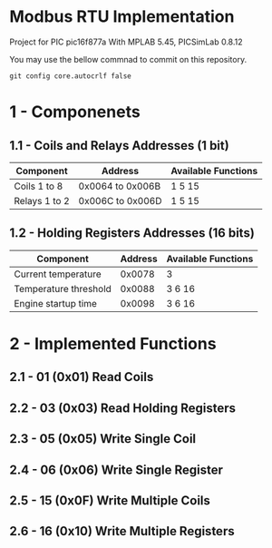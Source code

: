 # Modbus RTU Implementation

Project for PIC pic16f877a 
With MPLAB 5.45, PICSimLab 0.8.12 


You may use the bellow commnad to commit on this repository.
```shell
git config core.autocrlf false
```

# 1 - Componenets
## 1.1 - Coils and Relays Addresses (1 bit)
| Component | Address | Available Functions|
|---------------|------------------|--------------|
| Coils 1 to 8    |  0x0064 to 0x006B | 1 5 15 |
| Relays 1 to 2   |  0x006C to 0x006D | 1 5 15 |

## 1.2 - Holding Registers Addresses (16 bits)
| Component | Address | Available Functions|
|---------------|------------------|--------------|
| Current temperature    |  0x0078 | 3 |
| Temperature threshold   |  0x0088 | 3 6 16 |
| Engine startup time   |  0x0098 | 3 6 16 |

# 2 - Implemented Functions

## 2.1 - 01 (0x01) Read Coils

## 2.2 - 03 (0x03) Read Holding Registers

## 2.3 - 05 (0x05) Write Single Coil

## 2.4 - 06 (0x06) Write Single Register

## 2.5 - 15 (0x0F) Write Multiple Coils

## 2.6 - 16 (0x10) Write Multiple Registers